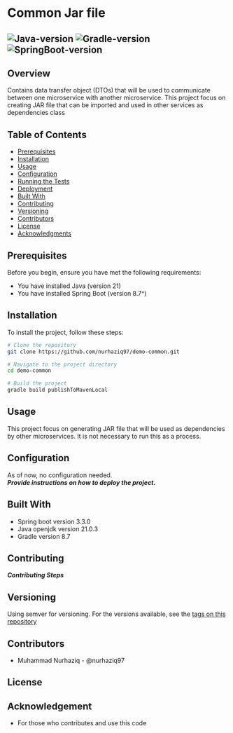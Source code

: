 # Common Jar file
![Java-version](https://img.shields.io/badge/Java-v21.03-blue)
![Gradle-version](https://img.shields.io/badge/Gradle-v8.7-red)
![SpringBoot-version](https://img.shields.io/badge/Spring_boot-v3.3.0-green)
---
## Overview
Contains data transfer object (DTOs) that will be used 
to communicate between one microservice with another microservice.
This project focus on creating JAR file that can be imported
and used in other services as dependencies class 

## Table of Contents
- [Prerequisites](#prerequisites)
- [Installation](#installation)
- [Usage](#usage)
- [Configuration](#configuration)
- [Running the Tests](#running-the-tests)
- [Deployment](#deployment)
- [Built With](#built-with)
- [Contributing](#contributing)
- [Versioning](#versioning)
- [Contributors](#contributors)
- [License](#license)
- [Acknowledgments](#acknowledgments)

## Prerequisites
Before you begin, ensure you have met the following requirements:
- You have installed Java (version 21)
- You have installed Spring Boot (version 8.7^)

## Installation
To install the project, follow these steps:

```bash
# Clone the repository
git clone https://github.com/nurhaziq97/demo-common.git

# Navigate to the project directory
cd demo-common

# Build the project
gradle build publishToMavenLocal
```

## Usage
This project focus on generating JAR file that will be 
used as dependencies by other microservices. It is not necessary to run this
as a process.

## Configuration
As of now, no configuration needed.  
***Provide instructions on how to deploy the project.***

## Built With
- Spring boot version 3.3.0
- Java openjdk version 21.0.3 
- Gradle version 8.7

## Contributing
***Contributing Steps***

## Versioning
Using semver for versioning. For the versions available, see the [tags on 
this repository](https://github.com/nurhaziq97/demo-common.git)

## Contributors
- Muhammad Nurhaziq - @nurhaziq97

## License


## Acknowledgement
- For those who contributes and use this code
